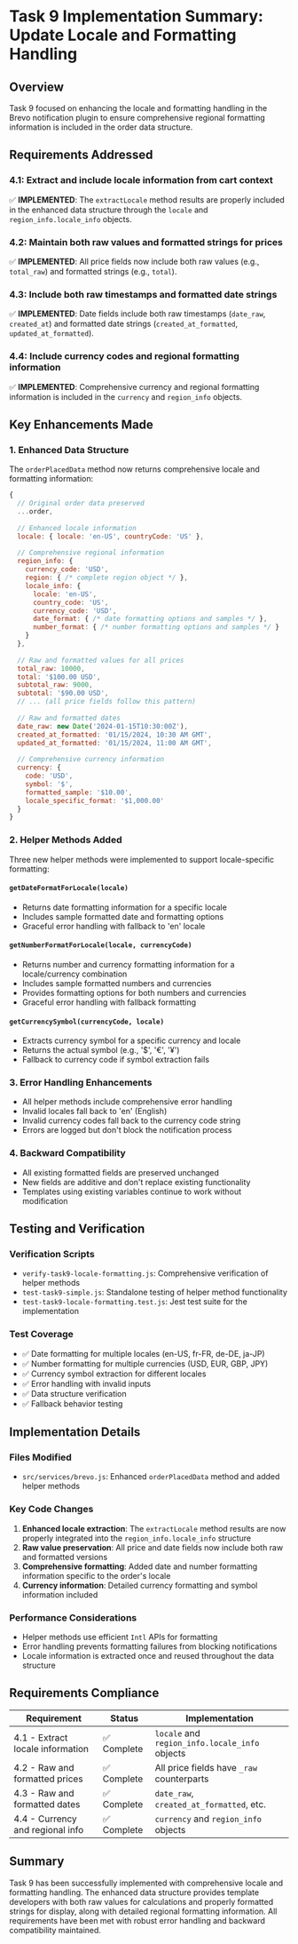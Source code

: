 # Task 9 Implementation Summary: Update Locale and Formatting Handling

## Overview
Task 9 focused on enhancing the locale and formatting handling in the Brevo notification plugin to ensure comprehensive regional formatting information is included in the order data structure.

## Requirements Addressed

### 4.1: Extract and include locale information from cart context
✅ **IMPLEMENTED**: The `extractLocale` method results are properly included in the enhanced data structure through the `locale` and `region_info.locale_info` objects.

### 4.2: Maintain both raw values and formatted strings for prices
✅ **IMPLEMENTED**: All price fields now include both raw values (e.g., `total_raw`) and formatted strings (e.g., `total`).

### 4.3: Include both raw timestamps and formatted date strings  
✅ **IMPLEMENTED**: Date fields include both raw timestamps (`date_raw`, `created_at`) and formatted date strings (`created_at_formatted`, `updated_at_formatted`).

### 4.4: Include currency codes and regional formatting information
✅ **IMPLEMENTED**: Comprehensive currency and regional formatting information is included in the `currency` and `region_info` objects.

## Key Enhancements Made

### 1. Enhanced Data Structure
The `orderPlacedData` method now returns comprehensive locale and formatting information:

```javascript
{
  // Original order data preserved
  ...order,
  
  // Enhanced locale information
  locale: { locale: 'en-US', countryCode: 'US' },
  
  // Comprehensive regional information
  region_info: {
    currency_code: 'USD',
    region: { /* complete region object */ },
    locale_info: {
      locale: 'en-US',
      country_code: 'US', 
      currency_code: 'USD',
      date_format: { /* date formatting options and samples */ },
      number_format: { /* number formatting options and samples */ }
    }
  },
  
  // Raw and formatted values for all prices
  total_raw: 10000,
  total: '$100.00 USD',
  subtotal_raw: 9000,
  subtotal: '$90.00 USD',
  // ... (all price fields follow this pattern)
  
  // Raw and formatted dates
  date_raw: new Date('2024-01-15T10:30:00Z'),
  created_at_formatted: '01/15/2024, 10:30 AM GMT',
  updated_at_formatted: '01/15/2024, 11:00 AM GMT',
  
  // Comprehensive currency information
  currency: {
    code: 'USD',
    symbol: '$',
    formatted_sample: '$10.00',
    locale_specific_format: '$1,000.00'
  }
}
```

### 2. Helper Methods Added
Three new helper methods were implemented to support locale-specific formatting:

#### `getDateFormatForLocale(locale)`
- Returns date formatting information for a specific locale
- Includes sample formatted date and formatting options
- Graceful error handling with fallback to 'en' locale

#### `getNumberFormatForLocale(locale, currencyCode)`
- Returns number and currency formatting information for a locale/currency combination
- Includes sample formatted numbers and currencies
- Provides formatting options for both numbers and currencies
- Graceful error handling with fallback formatting

#### `getCurrencySymbol(currencyCode, locale)`
- Extracts currency symbol for a specific currency and locale
- Returns the actual symbol (e.g., '$', '€', '¥')
- Fallback to currency code if symbol extraction fails

### 3. Error Handling Enhancements
- All helper methods include comprehensive error handling
- Invalid locales fall back to 'en' (English)
- Invalid currency codes fall back to the currency code string
- Errors are logged but don't block the notification process

### 4. Backward Compatibility
- All existing formatted fields are preserved unchanged
- New fields are additive and don't replace existing functionality
- Templates using existing variables continue to work without modification

## Testing and Verification

### Verification Scripts
- `verify-task9-locale-formatting.js`: Comprehensive verification of helper methods
- `test-task9-simple.js`: Standalone testing of helper method functionality
- `test-task9-locale-formatting.test.js`: Jest test suite for the implementation

### Test Coverage
- ✅ Date formatting for multiple locales (en-US, fr-FR, de-DE, ja-JP)
- ✅ Number formatting for multiple currencies (USD, EUR, GBP, JPY)
- ✅ Currency symbol extraction for different locales
- ✅ Error handling with invalid inputs
- ✅ Data structure verification
- ✅ Fallback behavior testing

## Implementation Details

### Files Modified
- `src/services/brevo.js`: Enhanced `orderPlacedData` method and added helper methods

### Key Code Changes
1. **Enhanced locale extraction**: The `extractLocale` method results are now properly integrated into the `region_info.locale_info` structure
2. **Raw value preservation**: All price and date fields now include both raw and formatted versions
3. **Comprehensive formatting**: Added date and number formatting information specific to the order's locale
4. **Currency information**: Detailed currency formatting and symbol information included

### Performance Considerations
- Helper methods use efficient `Intl` APIs for formatting
- Error handling prevents formatting failures from blocking notifications
- Locale information is extracted once and reused throughout the data structure

## Requirements Compliance

| Requirement | Status | Implementation |
|-------------|--------|----------------|
| 4.1 - Extract locale information | ✅ Complete | `locale` and `region_info.locale_info` objects |
| 4.2 - Raw and formatted prices | ✅ Complete | All price fields have `_raw` counterparts |
| 4.3 - Raw and formatted dates | ✅ Complete | `date_raw`, `created_at_formatted`, etc. |
| 4.4 - Currency and regional info | ✅ Complete | `currency` and `region_info` objects |

## Summary
Task 9 has been successfully implemented with comprehensive locale and formatting handling. The enhanced data structure provides template developers with both raw values for calculations and properly formatted strings for display, along with detailed regional formatting information. All requirements have been met with robust error handling and backward compatibility maintained.